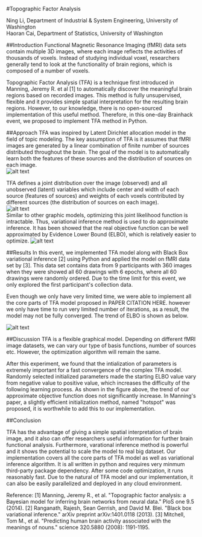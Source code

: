
  
#Topographic Factor Analysis

Ning Li, Department of Industrial & System Engineering, University of Washington   
Haoran Cai, Department of Statistics, University of Washington

##Introduction
Functional Magnetic Resonance Imaging (fMRI) data sets contain multiple 3D images, where each image reflects the activities of thousands of voxels. Instead of studying individual voxel, researchers generally tend to look at the functionality of brain regions, which is composed of a number of voxels.


Topographic Factor Analysis (TFA) is a technique first introduced in Manning, Jeremy R. et al [1] to  automatically discover the meaningful brain regions based on recorded images. This method is fully unsupervised, flexible and it provides simple spatial interpretation for the resulting brain regions. However, to our knowledge, there is no open-sourced implementation of this useful method. Therefore, in this one-day Brainhack event, we proposed to implement TFA method in Python.  

##Approach
TFA was inspired by Latent Dirichlet allocation model in the field of topic modeling. The key assumption of TFA is it assumes that fMRI images are generated by a linear combination of finite number of sources distributed throughout the brain. The goal of the model is to automatically learn both the features of these sources and the distribution of sources on each image.    
![alt text](https://github.com/ninginthecloud/Brainhack2015/blob/master/man/fig/rbf.png?raw=true  "The value of ELBO vaires as iteration increases ")

TFA defines a joint distribution over the image (observed) and all unobserved (latent) variables which include center and width of each source (features of sources) and weights of each voxels contributed by different sources (the distribution of sources on each image).    
![alt text](https://github.com/ninginthecloud/Brainhack2015/blob/master/man/fig/joint.png?raw=true)   
Similar to other graphic models, optimizing this joint likelihood function is intractable. Thus, variational inference method is used to do approximate inference. It has been showed that the real objective function can be well approximated by Evidence Lower Bound (ELBO), which is relatively easier to optimize.
![alt text](https://github.com/ninginthecloud/Brainhack2015/blob/master/man/fig/elbo.png?raw=true)

##Results
In this event, we implemented TFA model along with Black Box variational inference [2] using Python and applied the model on fMRI data set by [3]. This data set contains data from 9 participants with 360 images when they were showed all 60 drawings with 6 epochs, where all 60 drawings were randomly ordered. Due to the time limit for this event, we only explored the first participant's collection data.


Even though we only have very limited time, we were able to implement all the core parts of TFA model proposed in PAPER CITATION HERE. however we only have time to run very limited number of iterations, as a result, the model may not be fully converged.  The trend of ELBO is shown as below.

![alt text](https://github.com/ninginthecloud/Brainhack2015/blob/master/results/ELBO_iteration.png?raw=true)


##Discussion
TFA is a flexible graphical model. Depending on different fMRI image datasets, we can vary our type of basis functions, number of sources etc. However, the optimization algorithm will remain the same. 

After this experiment, we found that the intialization of parameters is extremely important for a fast convergence of the complex TFA model. Randomly selected initialized parameters made the starting ELBO value vary from negative value to positive value, which increases the difficulty of the following learning process. As shown in the figure above, the trend of our approximate objective function does not significantly increase. In Manning's paper, a slightly efficient initialization method, named "hotspot" was proposed, it is worthwhile to add this to our implementation.

##Conclusion

TFA has the advantage of giving a simple spatial interpretation of brain image, and it also can offer researchers useful information for further brain functional analysis. Furthermore,  varational inference method is powerful and it shows the potential to scale the model to real big dataset. Our implementation covers all the core parts of TFA model as well as variational inference algorithm. It is all written in python and requires very minmum third-party package dependency. After some code optimization, it runs reasonably fast. Due to the natural of TFA model and our implementation, it can also be easily parallelized and deployed in any cloud environment.

Reference:
[1] Manning, Jeremy R., et al. "Topographic factor analysis: a Bayesian model for inferring brain networks from neural data." PloS one 9.5 (2014).
[2] Ranganath, Rajesh, Sean Gerrish, and David M. Blei. "Black box variational inference." arXiv preprint arXiv:1401.0118 (2013).
[3] Mitchell, Tom M., et al. "Predicting human brain activity associated with the meanings of nouns." science 320.5880 (2008): 1191-1195.
